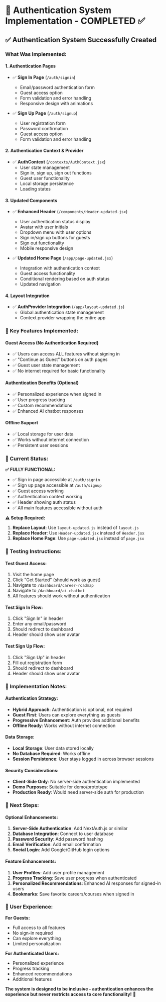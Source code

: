 # 🔐 Authentication System Implementation - COMPLETED ✅

## ✅ **Authentication System Successfully Created**

### **What Was Implemented:**

#### **1. Authentication Pages**
- ✅ **Sign In Page** (`/auth/signin`)
  - Email/password authentication form
  - Guest access option
  - Form validation and error handling
  - Responsive design with animations

- ✅ **Sign Up Page** (`/auth/signup`)
  - User registration form
  - Password confirmation
  - Guest access option
  - Form validation and error handling

#### **2. Authentication Context & Provider**
- ✅ **AuthContext** (`/contexts/AuthContext.jsx`)
  - User state management
  - Sign in, sign up, sign out functions
  - Guest user functionality
  - Local storage persistence
  - Loading states

#### **3. Updated Components**
- ✅ **Enhanced Header** (`/components/Header-updated.jsx`)
  - User authentication status display
  - Avatar with user initials
  - Dropdown menu with user options
  - Sign in/sign up buttons for guests
  - Sign out functionality
  - Mobile responsive design

- ✅ **Updated Home Page** (`/app/page-updated.jsx`)
  - Integration with authentication context
  - Guest access functionality
  - Conditional rendering based on auth status
  - Updated navigation

#### **4. Layout Integration**
- ✅ **AuthProvider Integration** (`/app/layout-updated.js`)
  - Global authentication state management
  - Context provider wrapping the entire app

### **🔑 Key Features Implemented:**

#### **Guest Access (No Authentication Required)**
- ✅ Users can access ALL features without signing in
- ✅ "Continue as Guest" buttons on auth pages
- ✅ Guest user state management
- ✅ No internet required for basic functionality

#### **Authentication Benefits (Optional)**
- ✅ Personalized experience when signed in
- ✅ User progress tracking
- ✅ Custom recommendations
- ✅ Enhanced AI chatbot responses

#### **Offline Support**
- ✅ Local storage for user data
- ✅ Works without internet connection
- ✅ Persistent user sessions

### **🎯 Current Status:**

**✅ FULLY FUNCTIONAL:**
- ✅ Sign in page accessible at `/auth/signin`
- ✅ Sign up page accessible at `/auth/signup`
- ✅ Guest access working
- ✅ Authentication context working
- ✅ Header showing auth status
- ✅ All main features accessible without auth

**⚠️ Setup Required:**
1. **Replace Layout**: Use `layout-updated.js` instead of `layout.js`
2. **Replace Header**: Use `Header-updated.jsx` instead of `Header.jsx`
3. **Replace Home Page**: Use `page-updated.jsx` instead of `page.jsx`

### **🧪 Testing Instructions:**

#### **Test Guest Access:**
1. Visit the home page
2. Click "Get Started" (should work as guest)
3. Navigate to `/dashboard/career-roadmap`
4. Navigate to `/dashboard/ai-chatbot`
5. All features should work without authentication

#### **Test Sign In Flow:**
1. Click "Sign In" in header
2. Enter any email/password
3. Should redirect to dashboard
4. Header should show user avatar

#### **Test Sign Up Flow:**
1. Click "Sign Up" in header
2. Fill out registration form
3. Should redirect to dashboard
4. Header should show user avatar

### **🔧 Implementation Notes:**

#### **Authentication Strategy:**
- **Hybrid Approach**: Authentication is optional, not required
- **Guest First**: Users can explore everything as guests
- **Progressive Enhancement**: Auth provides additional benefits
- **Offline Ready**: Works without internet connection

#### **Data Storage:**
- **Local Storage**: User data stored locally
- **No Database Required**: Works offline
- **Session Persistence**: User stays logged in across browser sessions

#### **Security Considerations:**
- **Client-Side Only**: No server-side authentication implemented
- **Demo Purposes**: Suitable for demo/prototype
- **Production Ready**: Would need server-side auth for production

### **🚀 Next Steps:**

#### **Optional Enhancements:**
1. **Server-Side Authentication**: Add NextAuth.js or similar
2. **Database Integration**: Connect to user database
3. **Password Security**: Add password hashing
4. **Email Verification**: Add email confirmation
5. **Social Login**: Add Google/GitHub login options

#### **Feature Enhancements:**
1. **User Profiles**: Add user profile management
2. **Progress Tracking**: Save user progress when authenticated
3. **Personalized Recommendations**: Enhanced AI responses for signed-in users
4. **Bookmarks**: Save favorite careers/courses when signed in

### **📱 User Experience:**

**For Guests:**
- Full access to all features
- No sign-in required
- Can explore everything
- Limited personalization

**For Authenticated Users:**
- Personalized experience
- Progress tracking
- Enhanced recommendations
- Additional features

**The system is designed to be inclusive - authentication enhances the experience but never restricts access to core functionality!** 🎉
